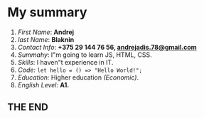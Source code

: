 # My summary

1. *First Name*: **Andrej**
2. *last Name*: **Blaknin**
3. *Contact Info*: **+375 29 144 76 56, andrejadis.78@gmail.com**
4. *Summahy*: I"m going to learn JS, HTML, CSS.
5. *Skills*: I haven"t experience in IT.
6. *Code:* `let hello = () => "Hello World!";`
7. *Education:* Higher education *(Economic)*.
8. *English Level:* **A1.**

## THE END
